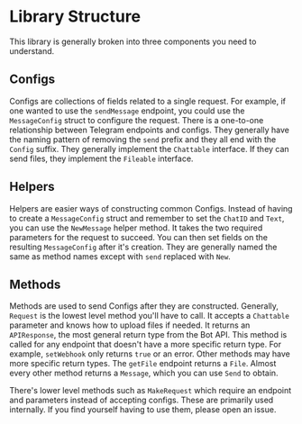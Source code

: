 # Library Structure

This library is generally broken into three components you need to understand.

## Configs

Configs are collections of fields related to a single request. For example, if
one wanted to use the `sendMessage` endpoint, you could use the `MessageConfig`
struct to configure the request. There is a one-to-one relationship between
Telegram endpoints and configs. They generally have the naming pattern of
removing the `send` prefix and they all end with the `Config` suffix. They
generally implement the `Chattable` interface. If they can send files, they
implement the `Fileable` interface.

## Helpers

Helpers are easier ways of constructing common Configs. Instead of having to
create a `MessageConfig` struct and remember to set the `ChatID` and `Text`,
you can use the `NewMessage` helper method. It takes the two required parameters
for the request to succeed. You can then set fields on the resulting
`MessageConfig` after it's creation. They are generally named the same as
method names except with `send` replaced with `New`.

## Methods

Methods are used to send Configs after they are constructed. Generally,
`Request` is the lowest level method you'll have to call. It accepts a
`Chattable` parameter and knows how to upload files if needed. It returns an
`APIResponse`, the most general return type from the Bot API. This method is
called for any endpoint that doesn't have a more specific return type. For
example, `setWebhook` only returns `true` or an error. Other methods may have
more specific return types. The `getFile` endpoint returns a `File`. Almost
every other method returns a `Message`, which you can use `Send` to obtain.

There's lower level methods such as `MakeRequest` which require an endpoint and
parameters instead of accepting configs. These are primarily used internally.
If you find yourself having to use them, please open an issue.
